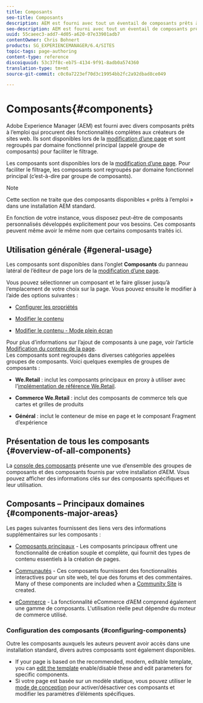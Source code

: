 ```yaml
---
title: Composants
seo-title: Composants
description: AEM est fourni avec tout un éventail de composants prêts à l’emploi qui procurent des fonctionnalités complètes aux créateurs de sites web
seo-description: AEM est fourni avec tout un éventail de composants prêts à l’emploi qui procurent des fonctionnalités complètes aux créateurs de sites web
uuid: 55caeec3-add7-4d05-a620-07e33901adb7
contentOwner: Chris Bohnert
products: SG_EXPERIENCEMANAGER/6.4/SITES
topic-tags: page-authoring
content-type: reference
discoiquuid: 53c37f8c-eb75-4134-9f91-8adb0a574360
translation-type: tm+mt
source-git-commit: c0c0a7223ef70d3c19954bb2fc2a92dbad8ce049

---
```



# Composants{#components}

Adobe Experience Manager (AEM) est fourni avec divers composants prêts à l’emploi qui procurent des fonctionnalités complètes aux créateurs de sites web. Ils sont disponibles lors de la [modification d’une page](/help/sites-authoring/editing-content.md) et sont regroupés par domaine fonctionnel principal (appelé groupe de composants) pour faciliter le filtrage.

Les composants sont disponibles lors de la [modification d’une page](/help/sites-authoring/editing-content.md). Pour faciliter le filtrage, les composants sont regroupés par domaine fonctionnel principal (c’est-à-dire par groupe de composants).

>[!NOTE]
>
>Cette section ne traite que des composants disponibles « prêts à l’emploi » dans une installation AEM standard.
>
>En fonction de votre instance, vous disposez peut-être de composants personnalisés développés explicitement pour vos besoins. Ces composants peuvent même avoir le même nom que certains composants traités ici.

## Utilisation générale {#general-usage}

Les composants sont disponibles dans l’onglet **Composants** du panneau latéral de l’éditeur de page lors de la [modification d’une page](/help/sites-authoring/editing-content.md).

Vous pouvez sélectionner un composant et le faire glisser jusqu’à l’emplacement de votre choix sur la page. Vous pouvez ensuite le modifier à l’aide des options suivantes :

* [Configurer les propriétés](/help/sites-authoring/editing-page-properties.md)
* [Modifier le contenu](/help/sites-authoring/editing-content.md)

* [Modifier le contenu - Mode plein écran](/help/sites-authoring/editing-content.md#edit-content-full-screen-mode)

Pour plus d’informations sur l’ajout de composants à une page, voir l’article [Modification du contenu de la page](/help/sites-authoring/editing-content.md).\
Les composants sont regroupés dans diverses catégories appelées groupes de composants. Voici quelques exemples de groupes de composants :

* **We.Retail** : inclut les composants principaux en proxy à utiliser avec l’[implémentation de référence We.Retail](/help/sites-developing/we-retail.md).

* **Commerce We.Retail** : inclut des composants de commerce tels que cartes et grilles de produits

* **Général** : inclut le conteneur de mise en page et le composant Fragment d’expérience

## Présentation de tous les composants {#overview-of-all-components}

La [console des composants](/help/sites-authoring/default-components-console.md) présente une vue d’ensemble des groupes de composants et des composants fournis par votre installation d’AEM. Vous pouvez afficher des informations clés sur des composants spécifiques et leur utilisation.

## Composants – Principaux domaines {#components-major-areas}

Les pages suivantes fournissent des liens vers des informations supplémentaires sur les composants :

* [Composants principaux](https://docs.adobe.com/content/help/en/experience-manager-core-components/using/introduction.html) - Les composants principaux offrent une fonctionnalité de création souple et complète, qui fournit des types de contenu essentiels à la création de pages.

* [Communautés](/help/communities/author-communities.md) - Ces composants fournissent des fonctionnalités interactives pour un site web, tel que des forums et des commentaires. Many of these components are included when a [Community Site](/help/communities/overview.md) is created.

* [eCommerce](/help/sites-administering/ecommerce.md) - La fonctionnalité eCommerce d’AEM comprend également une gamme de composants. L&#39;utilisation réelle peut dépendre du moteur de commerce utilisé.

### Configuration des composants {#configuring-components}

Outre les composants auxquels les auteurs peuvent avoir accès dans une installation standard, divers autres composants sont également disponibles.

* If your page is based on the recommended, modern, editable template, you can [edit the template](/help/sites-authoring/templates.md) enable/disable these and edit parameters for specific components.
* Si votre page est basée sur un modèle statique, vous pouvez utiliser le [mode de conception](/help/sites-authoring/default-components-designmode.md#enable-disable-components) pour activer/désactiver ces composants et modifier les paramètres d’éléments spécifiques.


